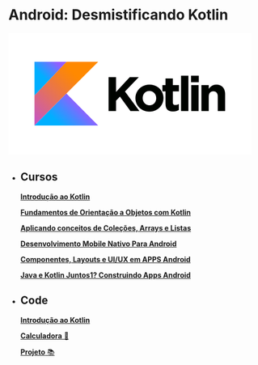 # Android: Desmistificando Kotlin 
![Kotlin](/img/kotlin.png)

- ## Cursos
    [**Introdução ao Kotlin**](./cursos/curso_1.md)

    [**Fundamentos de Orientação a Objetos com Kotlin**](./cursos/curso_2.md)

    [**Aplicando conceitos de Coleções, Arrays e Listas**](./cursos/curso_3.md)

    [**Desenvolvimento Mobile Nativo Para Android**](./cursos/curso_4.md)

    [**Componentes, Layouts e UI/UX em APPS Android**](./cursos/curso_5.md)

    [**Java e Kotlin Juntos1? Construindo Apps Android**](./cursos/curso_6.md)

- ## Code
    [**Introdução ao Kotlin**](./cursos/codigo_curso1.kt)

    [**Calculadora** 🧮](./cursos/calculadora.kt)

    [**Projeto** 📚 ](https://github.com/thaisperlho/digitalinnovaton-project)

